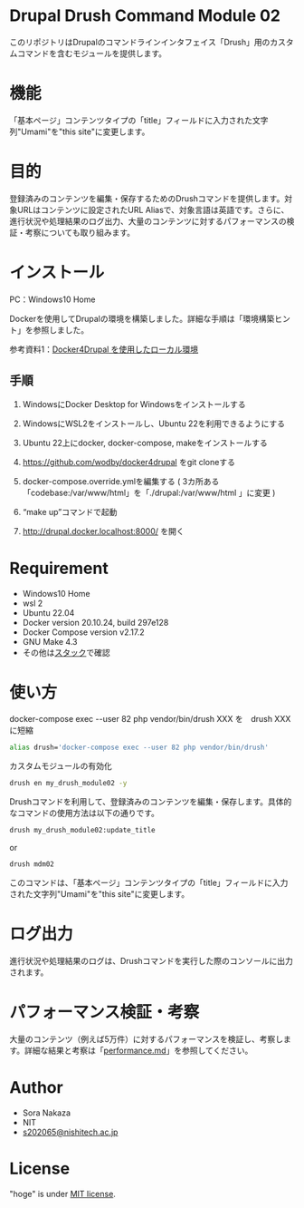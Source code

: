 # Drupal Drush Command Module 02

このリポジトリはDrupalのコマンドラインインタフェイス「Drush」用のカスタムコマンドを含むモジュールを提供します。

# 機能
「基本ページ」コンテンツタイプの「title」フィールドに入力された文字列"Umami"を"this site"に変更します。

# 目的

登録済みのコンテンツを編集・保存するためのDrushコマンドを提供します。対象URLはコンテンツに設定されたURL Aliasで、対象言語は英語です。さらに、進行状況や処理結果のログ出力、大量のコンテンツに対するパフォーマンスの検証・考察についても取り組みます。

# インストール
PC：Windows10 Home

Dockerを使用してDrupalの環境を構築しました。詳細な手順は「環境構築ヒント」を参照しました。

参考資料1：[Docker4Drupal を使用したローカル環境](!https://wodby.com/docs/1.0/stacks/drupal/local/)


## 手順

1. WindowsにDocker Desktop for Windowsをインストールする

2. WindowsにWSL2をインストールし、Ubuntu 22を利⽤できるようにする

3. Ubuntu 22上にdocker, docker-compose, makeをインストールする

4. https://github.com/wodby/docker4drupal をgit cloneする

5. docker-compose.override.ymlを編集する ( 3カ所ある「codebase:/var/www/html」を「./drupal:/var/www/html 」に変更 )

6. “make up”コマンドで起動

7. http://drupal.docker.localhost:8000/ を開く


# Requirement

* Windows10 Home
* wsl 2
* Ubuntu 22.04
* Docker version 20.10.24, build 297e128
* Docker Compose version v2.17.2
* GNU Make 4.3
* その他は[スタック](https://github.com/wodby/docker4drupal)で確認

# 使い方

docker-compose exec --user 82 php vendor/bin/drush XXX を　drush XXX　に短縮
```bash
alias drush='docker-compose exec --user 82 php vendor/bin/drush'
```

カスタムモジュールの有効化
```bash
drush en my_drush_module02 -y
```

Drushコマンドを利用して、登録済みのコンテンツを編集・保存します。具体的なコマンドの使用方法は以下の通りです。
```bash
drush my_drush_module02:update_title
```

or
```bash
drush mdm02
```

このコマンドは、「基本ページ」コンテンツタイプの「title」フィールドに入力された文字列"Umami"を"this site"に変更します。


# ログ出力

進行状況や処理結果のログは、Drushコマンドを実行した際のコンソールに出力されます。

# パフォーマンス検証・考察
大量のコンテンツ（例えば5万件）に対するパフォーマンスを検証し、考察します。詳細な結果と考察は「[performance.md]()」を参照してください。


# Author

* Sora Nakaza
* NIT
* s202065@nishitech.ac.jp

# License

"hoge" is under [MIT license](https://en.wikipedia.org/wiki/MIT_License).
